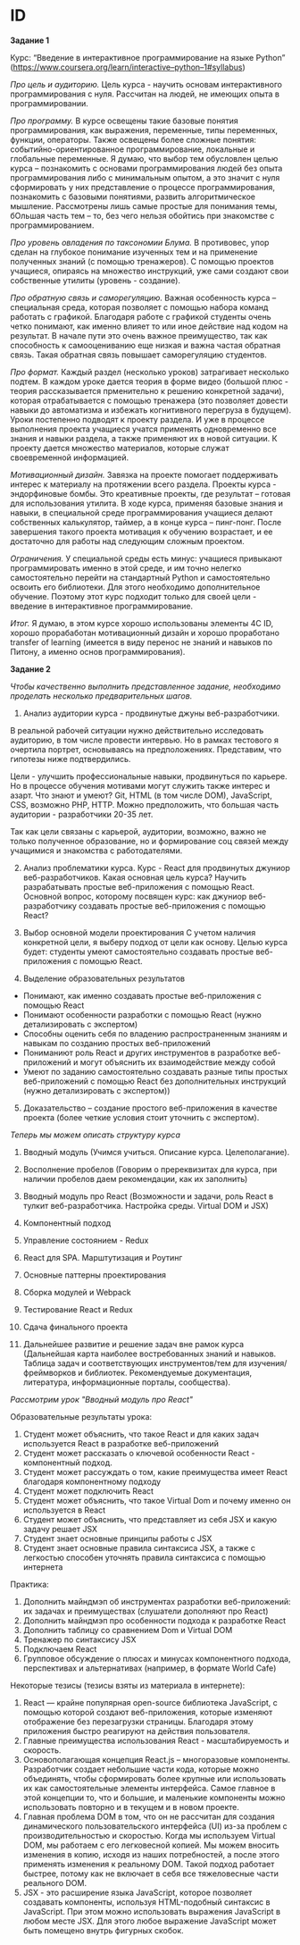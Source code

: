 # ID

**Задание 1**

Курс: “Введение в интерактивное программирование на языке Python”
(https://www.coursera.org/learn/interactive–python–1#syllabus)

*Про цель и аудиторию.* Цель курса - научить основам интерактивного программирования с нуля. Рассчитан на людей, не имеющих опыта в программировании. 

*Про программу.* В курсе освещены такие базовые понятия программирования, как выражения, переменные, типы переменных, функции, операторы. Также освещены более сложные понятия: событийно-ориентированное программирование, локальные и глобальные переменные. Я думаю, что выбор тем обусловлен целью курса – познакомить с основами программирования людей без опыта программирования либо с минимальным опытом, а это значит с нуля сформировать у них представление о процессе программирования, познакомить с базовыми понятиями, развить алгоритмическое мышление. Рассмотрены лишь самые простые для понимания темы, бОльшая часть тем  – то, без чего нельзя обойтись при знакомстве с программированием. 

*Про уровень овладения по таксономии Блума.* В противовес, упор сделан на глубокое понимание изученных тем и на применение полученных знаний (с помощью тренажеров). С помощью проектов учащиеся, опираясь на множество инструкций, уже сами создают свои собственные утилиты (уровень - создание). 

*Про обратную связь и саморегуляцию.* Важная особенность курса – специальная среда, которая позволяет с помощью набора команд работать с графикой. Благодаря работе с графикой студенты очень четко понимают, как именно влияет то или иное действие над кодом на результат. В начале пути это очень важное преимущество, так как способность к самооцениванию еще низкая и важна частая обратная связь. Такая обратная связь повышает саморегуляцию студентов.

*Про формат.* Каждый раздел (несколько уроков) затрагивает несколько подтем. В каждом уроке дается теория в форме видео (большой плюс - теория рассказывается прменительно к решению конкретной задачи), которая отрабатывается с помощью тренажера (это позволяет довести навыки до автоматизма и избежать когнитивного перегруза в будущем). Уроки постепенно подводят к проекту раздела. И уже в процессе выполнения проекта учащиеся учатся применять одновременно все знания и навыки раздела, а также применяют их в новой ситуации. К проекту дается множество материалов, которые служат своевременной информацией. 

*Мотивационный дизайн.* Завязка на проекте помогает поддерживать интерес к материалу на протяжении всего раздела. Проекты курса - эндорфиновые бомбы. Это креативные проекты, где результат  – готовая для использования утилита. В ходе курса, применяя базовые знания и навыки, в специальной среде программирования учащиеся делают собственных калькулятор, таймер, а в конце курса  – пинг-понг. После завершения такого проекта мотивация к обучению возрастает, и ее достаточно для работы над следующим сложным проектом. 

*Ограничения.* У специальной среды есть минус: учащиеся привыкают программировать именно в этой среде, и им точно нелегко самостоятельно перейти на стандартный Python и самостоятельно освоить его библиотеки. Для этого необходимо дополнительное обучение. Поэтому этот курс подходит только для своей цели - введение в интерактивное программирование.

*Итог.* Я думаю, в этом курсе хорошо использованы элементы 4C ID, хорошо прорабаботан мотивационный дизайн и хорошо проработано transfer of learning (имеется в виду перенос не знаний и навыков по Питону, а именно основ программирования).


**Задание 2**

*Чтобы качественно выполнить представленное задание, необходимо проделать несколько предварительных шагов.*

1) Анализ аудитории курса - продвинутые джуны веб-разработчики. 

В реальной рабочей ситуации нужно действительно исследовать аудиторию, в том числе провести интервью. Но в рамках тестового я очертила портрет, основываясь на предположениях. Представим, что гипотезы ниже подтвердились.

Цели - улучшить профессиональные навыки, продвинуться по карьере. Но в процессе обучения мотивами могут служить также интерес и азарт.
Что знают и умеют? Git, HTML (в том числе DOM), JavaScript, CSS, возможно PHP, HTTP.
Можно предположить, что большая часть аудитории - разработчики 20-35 лет.

Так как цели связаны с карьерой, аудитории, возможно, важно не только полученное образование, но и формирование соц связей между учащимися и знакомства с работодателями.

2) Анализ проблематики курса.
Курс - React для продвинутых джуниор веб-разработчиков.
Какая основная цель курса? Научить разрабатывать простые веб-приложения с помощью React.
Основной вопрос, которому посвящен курс: как джуниор веб-разработчику создавать простые веб-приложения с помощью React?

3) Выбор основной модели проектирования
С учетом наличия конкретной цели, я выберу подход от цели как основу.
Целью курса будет: студенты умеют самостоятельно создавать простые веб-приложения с помощью React. 

4) Выделение образовательных результатов

- Понимают, как именно создавать простые веб-приложения с помощью React
- Понимают особенности разработки с помощью React (нужно детализировать с экспертом)
- Способны оценить себя по владению распространенным знаниям и навыкам по созданию простых веб-приложений
- Пониманиют роль React и других инструментов в разработке веб-приложений и могут объяснить их взаимодействие между собой
- Умеют по заданию самостоятельно создавать разные типы простых веб-приложений с помощью React без дополнительных инструкций (нужно детализировать с экспертом))

5) Доказательство – создание простого веб-приложения в качестве проекта (более четкие условия стоит уточнить с экспертом).



*Теперь мы можем описать структуру курса*

1) Вводный модуль (Учимся учиться. Описание курса. Целеполагание).
2) Восполнение пробелов (Говорим о пререквизитах для курса, при наличии пробелов даем рекомендации, как их заполнить)

3) Вводный модуль про React (Возможности и задачи, роль React в тулкит веб-разработчика. Настройка среды. Virtual DOM и JSX)
4) Компонентный подход
5) Управление состоянием - Redux
6) React для SPA. Марштутизация и Роутинг
8) Основные паттерны проектирования
9) Сборка модулей и Webpack
10) Тестирование React и Redux
11) Сдача финального проекта

11) Дальнейшее развитие и решение задач вне рамок курса (Дальнейшая карта наиболее востребованных знаний и навыков. Таблица задач и соответствующих инструментов/тем для изучения/фреймворков и библиотек. Рекомендуемые документация, литература, информационные порталы, сообщества).



*Рассмотрим урок "Вводный модуль про React"*

Образовательные результаты урока:
1) Студент может объяснить, что такое React и для каких задач используется React в разработке веб-приложений
2) Студент может рассказать о ключевой особенности React - компонентный подход. 
3) Студент может рассуждать о том, какие преимущества имеет React благодаря компонентному подходу
3) Студент может подключить React
4) Студент может объяснить, что такое Virtual Dom и почему именно он используется в React
5) Студент может объяснить, что представляет из себя JSX и какую задачу решает JSX
6) Студент знает основные принципы работы с JSX
7) Студент знает основные правила синтаксиса JSX, а также с легкостью способен уточнять правила синтаксиса с помощью интернета

Практика:
1) Дополнить майндмэп об инструментах разработки веб-приложений: их задачах и преимуществах (слушатели дополняют про React)
2) Дополнить майндмэп про особенности подхода к разработке React
2) Дополнить таблицу со сравнением Dom и Virtual DOM
3) Тренажер по синтаксису JSX
4) Подключаем React
5) Групповое обсуждение о плюсах и минусах компонентного подхода, перспективах и альтернативах (например, в формате World Cafe)

Некоторые тезисы (тезисы взяты из материала в интернете):
1) React — крайне популярная  open-source библиотека JavaScript,  с помощью которой создают веб-приложения, которые изменяют отображение без перезагрузки страницы. Благодаря этому приложения быстро реагируют на действия пользователя.
2) Главные преимущества использования React - масштабируемость и скорость. 
3) Основополагающая концепция React.js – многоразовые компоненты. Разработчик создает небольшие части кода, которые можно объединять, чтобы сформировать более крупные или использовать их как самостоятельные элементы интерфейса. Самое главное в этой концепции то, что и большие, и маленькие компоненты можно использовать повторно и в текущем и в новом проекте.
4) Главная проблема DOM в том, что он не рассчитан для создания динамического пользовательского интерфейса (UI) из-за проблем с производительностью и скоростью. Когда мы используем Virtual DOM, мы работаем с его легковесной копией. Мы можем вносить изменения в копию, исходя из наших потребностей, а после этого применять изменения к реальному DOM. Такой подход работает быстрее, потому как не включает в себя все тяжеловесные части реального DOM.
5) JSX - это расширение языка JavaScript, которое позволяет создавать компоненты, используя HTML-подобный синтаксис в JavaScript. При этом можно использовать выражения JavaScript в любом месте JSX. Для этого любое выражение JavaScript может быть помещено внутрь фигурных скобок.
